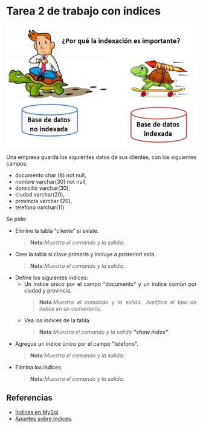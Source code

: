<div align="justify">

# Tarea 2 de trabajo con índices

<div align="center">
<img src="../../img/indices.png"/>
</div>

Una empresa guarda los siguientes datos de sus clientes, con los siguientes campos:
- documento char (8) not null,
- nombre varchar(30) not null,
- domicilio varchar(30),
- ciudad varchar(20),
- provincia varchar (20),
- telefono varchar(11)

Se pide: 
- Elimine la tabla "cliente" si existe. 
    >__Nota__:_Muestra el comando y la salida_.
- Cree la tabla si clave primaria y incluye a posteriori esta.
    >__Nota__:_Muestra el comando y la salida_. 
- Define los siguientes indices:
   - Un índice único por el campo "documento" y un índice común por ciudad y provincia.
        >__Nota__:_Muestra el comando y la salida. Justifica el tipo de indice en un comentario_. 
    - Vea los índices de la tabla.
        >__Nota__:_Muestra el comando y la salida __"show index"___.
- Agregue un índice único por el campo "telefono".
    >__Nota__:_Muestra el comando y la salida_.
- Elimina los índices.
    >__Nota__:_Muestra el comando y la salida_.
    
## Referencias

- [Índices en MySql](https://dev.mysql.com/doc/refman/8.0/en/mysql-indexes.html).
- [Apuntes sobre índices](../../Indices.md).

</div>